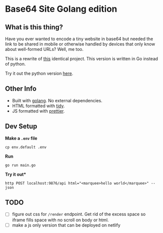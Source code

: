 # Base64 Site Golang edition

## What is this thing?

Have you ever wanted to encode a tiny website in base64 but needed the link to be shared in mobile or otherwise handled by devices that only know about well-formed URLs? Well, me too.

This is a rewrite of [this](//github.com/fidiego/base64-sites) identical project. This version is written in Go instead of python.

Try it out the python version [here](//base64-sites.herokuapp.com).

## Other Info

- Built with [golang](https://golang.org/). No external dependencies.
- HTML formatted with [tidy](http://www.html-tidy.org/).
- JS formatted with [prettier](https://prettier.io/).

## Dev Setup

**Make a `.env` file**

```
cp env.default .env
```

**Run**

```
go run main.go
```

**Try it out\***

```
http POST localhost:9876/api html="<marquee>hello world</marquee>" --json
```

## TODO

- [ ] figure out css for `/render` endpoint. Get rid of the excess space so iframe fills space with no scroll on body or html.
- [ ] make a js only version that can be deployed on netlify
